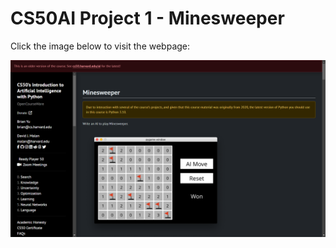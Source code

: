 # CS50AI Project 1 - Minesweeper

Click the image below to visit the webpage:

[![CS50AI Project](image.png)](https://cs50.harvard.edu/ai/2020/projects/1/minesweeper/)